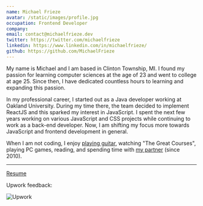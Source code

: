 ```yaml
---
name: Michael Frieze
avatar: /static/images/profile.jpg
occupation: Frontend Developer
company:
email: contact@michaelfrieze.dev
twitter: https://twitter.com/michaelfrieze
linkedin: https://www.linkedin.com/in/michaelfrieze/
github: https://github.com/MichaelFrieze
---
```


​​My name is Michael and I am based in Clinton Township, MI. I found my passion for learning computer sciences at the age of 23 and went to college at age 25. Since then, I have dedicated countless hours to learning and expanding this passion.

​​In my professional career, I started out as a Java developer working at Oakland University. During my time there, the team decided to implement ReactJS and this sparked my interest in JavaScript. I spent the next few years working on various JavaScript and CSS projects while continuing to work as a back-end developer. Now, I am shifting my focus more towards JavaScript and frontend development in general.

​​When I am not coding, I enjoy [playing guitar](https://soundcloud.com/mikefrieze88/something-i-made-in-2016), watching "The Great Courses", playing PC games, reading, and spending time with [my partner](https://kaylafoister.weebly.com/) (since 2010).

---

[Resume](https://drive.google.com/file/d/1frLY2ebxKNMudDrk0vBPu9eqaUhs6ONL/view?usp=sharing)

Upwork feedback:

![Upwork](/static/images/upwork-reviews.jpg)
